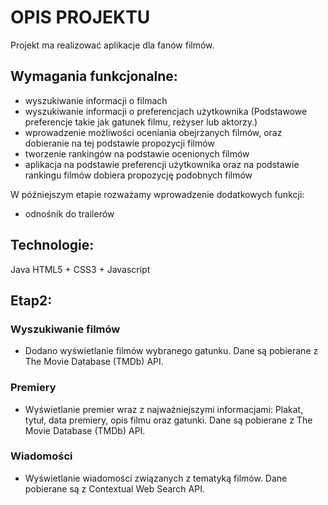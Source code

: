# OPIS PROJEKTU 

Projekt ma realizować aplikacje dla fanów filmów.

## Wymagania funkcjonalne:

- wyszukiwanie informacji o filmach
- wyszukiwanie informacji o preferencjach użytkownika (Podstawowe preferencje takie jak gatunek filmu, reżyser lub aktorzy.)
- wprowadzenie możliwości oceniania obejrzanych filmów, oraz dobieranie na tej podstawie propozycji filmów
- tworzenie rankingów na podstawie ocenionych filmów 
- aplikacja na podstawie preferencji użytkownika oraz na podstawie rankingu filmów dobiera propozycję podobnych filmów 

W późniejszym etapie rozważamy wprowadzenie dodatkowych funkcji:
- odnośnik do trailerów


## Technologie:
Java 
HTML5 + CSS3 + Javascript


## Etap2:

### Wyszukiwanie filmów
- Dodano wyświetlanie filmów wybranego gatunku. Dane są pobierane z The Movie Database (TMDb) API.

### Premiery
- Wyświetlanie premier wraz z najważniejszymi informacjami: Plakat, tytuł, data premiery, opis filmu oraz gatunki. 
Dane są pobierane z The Movie Database (TMDb) API.

### Wiadomości
- Wyświetlanie wiadomości związanych z tematyką filmów. Dane pobierane są z Contextual Web Search API.
